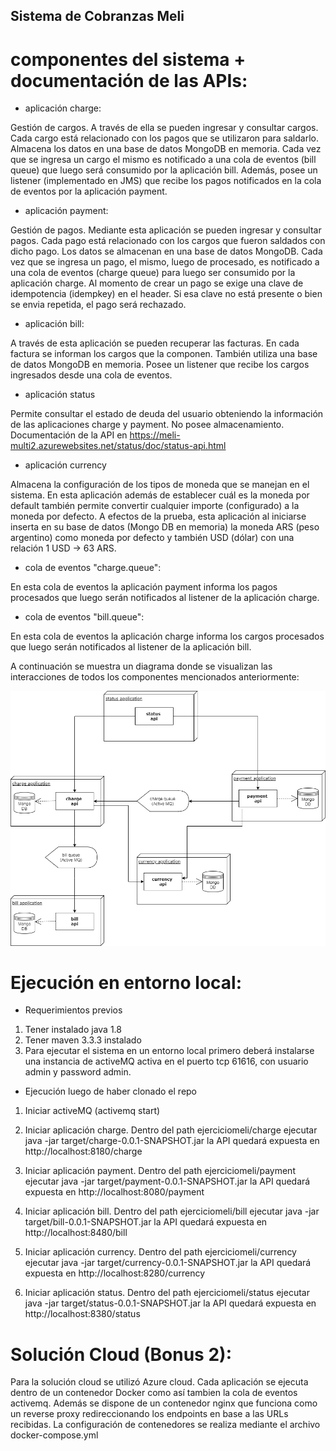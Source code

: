 ## Sistema de Cobranzas Meli

# componentes del sistema + documentación de las APIs:

* aplicación charge:

Gestión de cargos. A través de ella se pueden ingresar y consultar cargos. Cada cargo está relacionado con los pagos
que se utilizaron para saldarlo. Almacena los datos en una base de datos MongoDB en memoria. Cada vez que se ingresa un cargo el mismo
es notificado a una cola de eventos (bill queue) que luego será consumido por la aplicación bill.
Además, posee un listener (implementado en JMS) que recibe los pagos notificados en la cola de eventos por la aplicación payment.

* aplicación payment:

Gestión de pagos. Mediante esta aplicación se pueden ingresar y consultar pagos. Cada pago está relacionado con los cargos que fueron
saldados con dicho pago. Los datos se almacenan en una base de datos MongoDB. Cada vez que se ingresa un pago, el mismo, luego de procesado, es notificado a una cola de eventos (charge queue) para luego ser consumido por la aplicación charge.
Al momento de crear un pago se exige una clave de idempotencia (idempkey) en el header. Si esa clave no está presente o bien se envia
repetida, el pago será rechazado.

* aplicación bill:

A través de esta aplicación se pueden recuperar las facturas. En cada factura se informan los cargos que la componen. También utiliza una
base de datos MongoDB en memoria. Posee un listener que recibe los cargos ingresados desde una cola de eventos.

* aplicación status

Permite consultar el estado de deuda del usuario obteniendo la información de las aplicaciones charge y payment. No posee almacenamiento.
Documentación de la API en https://meli-multi2.azurewebsites.net/status/doc/status-api.html

* aplicación currency

Almacena la configuración de los tipos de moneda que se manejan en el sistema. En esta aplicación además de establecer cuál es la moneda 
por default también permite convertir cualquier importe (configurado) a la moneda por defecto. A efectos de la prueba, 
esta aplicación al iniciarse inserta en su base de datos (Mongo DB en memoria) la moneda ARS (peso argentino) como moneda por defecto y 
también USD (dólar) con una relación 1 USD -> 63 ARS. 

* cola de eventos "charge.queue":

En esta cola de eventos la aplicación payment informa los pagos procesados que luego serán notificados al listener de la aplicación charge.

* cola de eventos "bill.queue":

En esta cola de eventos la aplicación charge informa los cargos procesados que luego serán notificados al listener de la aplicación bill.

A continuación se muestra un diagrama donde se visualizan las interacciones de todos los componentes mencionados anteriormente:

![alt text](https://github.com/diejavrom/ejerciciomeli/blob/master/melisystem.png)

# Ejecución en entorno local:

* Requerimientos previos
1) Tener instalado java 1.8
2) Tener maven 3.3.3 instalado 
3) Para ejecutar el sistema en un entorno local primero deberá instalarse una instancia de activeMQ activa en el puerto tcp 61616, con usuario admin y password admin.

* Ejecución luego de haber clonado el repo
1) Iniciar activeMQ (activemq start)

2) Iniciar aplicación charge. Dentro del path ejerciciomeli/charge ejecutar
   java -jar target/charge-0.0.1-SNAPSHOT.jar
   la API quedará expuesta en http://localhost:8180/charge
   
3) Iniciar aplicación payment. Dentro del path ejerciciomeli/payment ejecutar
   java -jar target/payment-0.0.1-SNAPSHOT.jar
   la API quedará expuesta en http://localhost:8080/payment
   
4) Iniciar aplicación bill. Dentro del path ejerciciomeli/bill ejecutar
   java -jar target/bill-0.0.1-SNAPSHOT.jar
   la API quedará expuesta en http://localhost:8480/bill

5) Iniciar aplicación currency. Dentro del path ejerciciomeli/currency ejecutar
   java -jar target/currency-0.0.1-SNAPSHOT.jar
   la API quedará expuesta en http://localhost:8280/currency

5) Iniciar aplicación status. Dentro del path ejerciciomeli/status ejecutar
   java -jar target/status-0.0.1-SNAPSHOT.jar
   la API quedará expuesta en http://localhost:8380/status

# Solución Cloud (Bonus 2):

Para la solución cloud se utilizó Azure cloud. Cada aplicación se ejecuta dentro de un contenedor Docker como así tambien
la cola de eventos activemq. Además se dispone de un contenedor nginx que funciona como un reverse proxy redireccionando
los endpoints en base a las URLs recibidas.
La configuración de contenedores se realiza mediante el archivo docker-compose.yml





